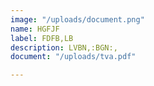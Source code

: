 ```yaml
---
image: "/uploads/document.png"
name: HGFJF
label: FDFB,LB
description: LVBN,:BGN:,
document: "/uploads/tva.pdf"

---
```

